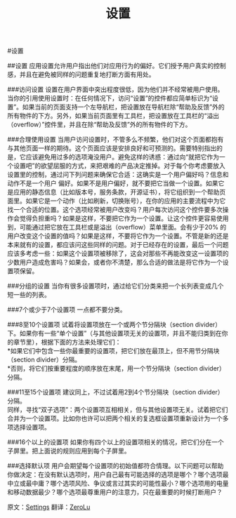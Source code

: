 ﻿---
layout: page
title: 设置
permalink: settings.html
---

#设置

##设置
应用设置允许用户指出他们对应用行为的偏好。它们授予用户真实的控制感，并且在避免被同样的问题重复地打断方面有用处。  

###访问设置
设置在用户界面中突出程度很低，因为他们并不经常被用户使用。当你的引用使用设置时：在任何情况下，访问“设置”的控件都应简单标识为“设置”。如果当前的页面支持一个左导航栏，把设置放在导航栏除“帮助及反馈”外的所有物件的下方。另外，如果当前页面里有工具栏，把设置放在工具栏的“溢出（overflow）”控件里，并且在除“帮助及反馈”外的所有物件的下方。  

###合理使用设置
当用户访问设置时，不管多么不频繁，他们对这个页面都抱有与其他页面一样的期待。这个页面应该是安排良好和可预测的。需要特别指出的是，它应该避免用过多的选项淹没用户。避免这样的诱惑：通过向“就把它作为一个设置吧”的欲望屈服的方式，来把艰难的产品决定推掉。对于每个你考虑要放入设置里的控制，通过问下列问题来确保它合适：这确实是一个用户偏好吗？信息和动作不是一个用户 偏好。如果不是用户偏好，就不要把它当做一个设置。如果它是应用的静态信息（比如版本号，服务条款，开源证书），将它组织到一个帮助页面里。如果它是一个动作（比如刷新，切换账号），在你的应用的主要流程中为它找一个合适的位置。这个选项经常被用户改变吗？用户每次访问这个控件要多次操作会觉得负担重吗？如果是这样，不要把它作为一个设置。让这个控件更容易使用到，可能通过把它放在工具栏或是溢出（overflow）菜单里面。会有少于20% 的用户改变这个设置的值吗？如果是这样，不要将它作为一个设置。不管是新的还是本来就有的设置，都应该问这些同样的问题。对于已经存在的设置，最后一个问题应该多考虑一些：如果这个设置项被移除了，这会对那些不再能改变这一设置项的少数用户造成危害吗？如果会，或者你不清楚，那么合适的做法是将它作为一个设置项保留。  

###分组的设置
当你有很多设置项时，通过给它们分类来把一个长列表变成几个短一些的列表。  

###7个或少于7个设置项
一点都不要分类。

###8至10个设置项
试着将设置项放在一个或两个节分隔块（section divider）下。如果你有一些“单个设置”（与其他设置项无关的设置项，并且不能归类到在你的章节里），根据下面的方法来处理它们：   
*如果它们中包含一些你最重要的设置项，把它们放在最顶上，但不用节分隔块（section divider）分隔。   
*否则，将它们按重要程度的顺序放在末尾，用一个节分隔块（section divider）分隔。    

###11至15个设置项
建议同上，不过试着用2到4个节分隔块（section divider）分隔。   
同样，寻找“双子选项”：两个设置项互相相关，但与其他设置项无关。试着把它们合并为一个设置项。比如你也许可以把两个相关的复选框设置项重新设计为一个多项选择设置项。  

###16个以上的设置项
如果你有四个以上的设置项相关的情况，把它们分在一个子屏里。把上面说的规则应用到每个子屏里。  

###选择默认项 
用户会期望每个设置项的初始值都符合情理。以下问题可以帮助你做决定：在没有默认选项时，用户自己最有可能选择的选项是哪个？哪个选项最中立或最中庸？哪个选项风险、争议或言过其实的可能性最小？哪个选项用的电量和移动数据最少？哪个选项最尊重用户的注意力，只在最重要的时候打断用户？

原文：<a href="http://www.google.com/design/spec/patterns/settings.html">Settings</a>  翻译：<a href="https://github.com/ZeroLu">ZeroLu</a>    

